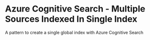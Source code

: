 # Azure Cognitive Search - Multiple Sources Indexed In Single Index
A pattern to create a single global index with Azure Cognitive Search
